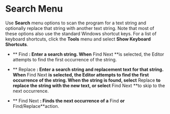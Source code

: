 # Search Menu

Use **Search** menu options to scan the program for a text string and optionally replace that string with another text string. Note that most of these options also use the standard Windows shortcut keys. For a list of keyboard shortcuts, click the **Tools** menu and select **Show Keyboard Shortcuts**.

- ** Find **: Enter a search string. When** Find Next **is selected, the Editor attempts to find the first occurrence of the string.

- ** Replace **: Enter a search string and replacement text for that string. When** Find Next **is selected, the Editor attempts to find the first occurrence of the string. When the string is found, select** Replace **to replace the string with the new text, or select** Find Next **to skip to the next occurrence.

- ** Find Next **: Finds the next occurrence of a** Find **or** Find/Replace**action.
